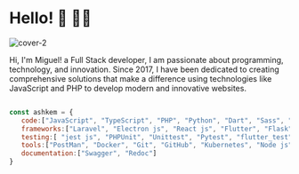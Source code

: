 # Hello! 👋 🧑‍💻


![cover-2](https://github.com/ashkem/ashkem/assets/73253192/3a56a0ab-5df1-4f15-b31b-3217a28ca44a)

Hi, I'm Miguel! a Full Stack developer, I am passionate about programming, technology, and innovation. Since 2017, I have been dedicated to creating comprehensive solutions that make a difference using technologies like JavaScript and PHP to develop modern and innovative websites.

```js

const ashkem = {
   code:["JavaScript", "TypeScript", "PHP", "Python", "Dart", "Sass", "CSS", "HTML"],
   frameworks:["Laravel", "Electron js", "React js", "Flutter", "Flask", "FastApi", "Django", "TailwindCSS", "Bootstrap"],
   testing:[ "jest js", "PHPUnit", "Unittest", "Pytest", "flutter_test"],
   tools:["PostMan", "Docker", "Git", "GitHub", "Kubernetes", "Node js"],
   documentation:["Swagger", "Redoc"]
}

```


<!--
**ashkem/ashkem** is a ✨ _special_ ✨ repository because its `README.md` (this file) appears on your GitHub profile.

Here are some ideas to get you started:

- 🔭 I’m currently working on ...
- 🌱 I’m currently learning ...
- 👯 I’m looking to collaborate on ...
- 🤔 I’m looking for help with ...
- 💬 Ask me about ...
- 📫 How to reach me: ...
- 😄 Pronouns: ...
- ⚡ Fun fact: ...
-->
